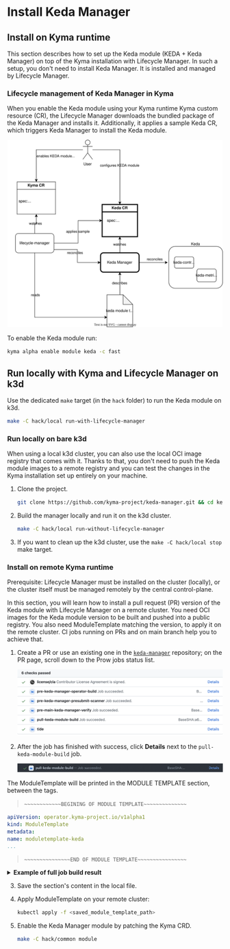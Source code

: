 # Install Keda Manager

## Install on Kyma runtime

This section describes how to set up the Keda module (KEDA + Keda Manager) on top of the Kyma installation with Lifecycle Manager.
In such a setup, you don't need to install Keda Manager. It is installed and managed by Lifecycle Manager.

### Lifecycle management of Keda Manager in Kyma

When you enable the Keda module using your Kyma runtime Kyma custom resource (CR), the Lifecycle Manager downloads the bundled package of the Keda Manager and installs it. Additionally, it applies a sample Keda CR, which triggers Keda Manager to install the Keda module.

![a](assets/keda-lm-overview.drawio.svg)

To enable the Keda module run:

   ```bash
   kyma alpha enable module keda -c fast
   ```

## Run locally with Kyma and Lifecycle Manager on k3d

Use the dedicated `make` target (in the `hack` folder) to run the Keda module on k3d.

   ```bash
   make -C hack/local run-with-lifecycle-manager
   ```
   
### Run locally on bare k3d

When using a local k3d cluster, you can also use the local OCI image registry that comes with it.
Thanks to that, you don't need to push the Keda module images to a remote registry and you can test the changes in the Kyma installation set up entirely on your machine.

1. Clone the project.

   ```bash
   git clone https://github.com/kyma-project/keda-manager.git && cd keda-manager/
   ```
2. Build the manager locally and run it on the k3d cluster.

   ```bash
   make -C hack/local run-without-lifecycle-manager
   ```
3. If you want to clean up the k3d cluster, use the `make -C hack/local stop` make target.

### Install on remote Kyma runtime

Prerequisite: Lifecycle Manager must be installed on the cluster (locally), or the cluster itself must be managed remotely by the central control-plane.

In this section, you will learn how to install a pull request (PR) version of the Keda module with Lifecycle Manager on a remote cluster.
You need OCI images for the Keda module version to be built and pushed into a public registry. You also need ModuleTemplate matching the version, to apply it on the remote cluster.
CI jobs running on PRs and on main branch help you to achieve that.

1. Create a PR or use an existing one in the [`keda-manager`](https://github.com/kyma-project/keda-manager) repository; on the PR page, scroll down to the Prow jobs status list. 

   ![Prow job status](assets/prow_job_status.png)

2. After the job has finished with success, click **Details** next to the `pull-keda-module-build` job.

   ![a](assets/pull_keda_module_build.png)

The ModuleTemplate will be printed in the MODULE TEMPLATE section, between the tags.

> `~~~~~~~~~~~~BEGINING OF MODULE TEMPLATE~~~~~~~~~~~~~~`

   ```yaml
   apiVersion: operator.kyma-project.io/v1alpha1
   kind: ModuleTemplate
   metadata:
   name: moduletemplate-keda
   ...
   ```

> `~~~~~~~~~~~~~~~END OF MODULE TEMPLATE~~~~~~~~~~~~~~~~`

<details>
<summary><b>Example of full job build result</b></summary>

   ```text
   make: Entering directory '/home/prow/go/src/github.com/kyma-project/keda-manager/hack/ci'
   make[1]: Entering directory '/home/prow/go/src/github.com/kyma-project/keda-manager'
   mkdir -p /home/prow/go/src/github.com/kyma-project/keda-manager/bin
   ## Detect if operating system 
   test -f /home/prow/go/src/github.com/kyma-project/keda-manager/bin/kyma-unstable || curl -s -Lo /home/prow/go/src/github.com/kyma-project/keda-manager/bin/kyma-unstable https://storage.googleapis.com/kyma-cli-unstable/kyma-linux
   chmod 0100 /home/prow/go/src/github.com/kyma-project/keda-manager/bin/kyma-unstable
   test -s /home/prow/go/src/github.com/kyma-project/keda-manager/bin/kustomize || { curl -s "https://raw.githubusercontent.com/kubernetes-sigs/kustomize/master/hack/install_kustomize.sh" | bash -s -- 4.5.6 /home/prow/go/src/github.com/kyma-project/keda-manager/bin; }
   {Version:kustomize/v4.5.6 GitCommit:29ca6935bde25565795e1b4e13ca211c4aa56417 BuildDate:2022-07-29T20:42:23Z GoOs:linux GoArch:amd64}
   kustomize installed to /home/prow/go/src/github.com/kyma-project/keda-manager/bin/kustomize
   cd config/manager && /home/prow/go/src/github.com/kyma-project/keda-manager/bin/kustomize edit set image controller=europe-docker.pkg.dev/kyma-project/dev/keda-manager:PR-101
   [0;33;1mWARNING: This command is experimental and might change in its final version. Use at your own risk.
   [0m- Kustomize ready
   - Module built
   - Default CR validation succeeded
   - Creating module archive at "./mod"
   - Image created
   - Pushing image to "europe-docker.pkg.dev/kyma-project/dev/unsigned"
   - Generating module template
   make[1]: Leaving directory '/home/prow/go/src/github.com/kyma-project/keda-manager'

   ~~~~~~~~~~~~BEGINING OF MODULE TEMPLATE~~~~~~~~~~~~~~
   apiVersion: operator.kyma-project.io/v1alpha1
   kind: ModuleTemplate
   metadata:
   name: moduletemplate-keda
   namespace: kcp-system
   labels:
	   "operator.kyma-project.io/managed-by": "lifecycle-manager"
	   "operator.kyma-project.io/controller-name": "manifest"
	   "operator.kyma-project.io/module-name": "keda"
   annotations:
	   "operator.kyma-project.io/module-version": "0.0.2-PR-101"
	   "operator.kyma-project.io/module-provider": "internal"
	   "operator.kyma-project.io/descriptor-schema-version": "v2"
   spec:
   target: remote
   channel: fast
   data:
	   apiVersion: operator.kyma-project.io/v1alpha1
	   kind: Keda
	   metadata:
		   name: default
	   spec:
		   logging:
		   operator:
			   level: "debug"
		   resources:
		   operator:
			   limits:
				   cpu: "1"
				   memory: "200Mi"
			   requests:
				   cpu: "0.5"
				   memory: "150Mi"
		   metricServer:
			   limits:
				   cpu: "1"
				   memory: "1000Mi"
			   requests:
				   cpu: "300m"
				   memory: "500Mi"
   descriptor:
	   component:
		   componentReferences: []
		   name: kyma-project.io/module/keda
		   provider: internal
		   repositoryContexts:
		   - baseUrl: europe-docker.pkg.dev/kyma-project/dev/unsigned
		   componentNameMapping: urlPath
		   type: ociRegistry
		   resources:
		   - access:
			   digest: sha256:3bf7c3bc2d666165ae2ae6cbcad2e3fcaa3a66ca3afebda8c9d008ab93413453
			   type: localOciBlob
		   name: keda
		   relation: local
		   type: helm-chart
		   version: 0.0.2-PR-101
		   - access:
			   digest: sha256:f4a599c4310b0fe9133b67b72d9b15ee96b52a1872132528c83978239b5effef
			   type: localOciBlob
		   name: config
		   relation: local
		   type: yaml
		   version: 0.0.2-PR-101
		   sources:
		   - access:
			   commit: f3b1b7ed6c175e89a7d29202b8a4cc4fc74cf998
			   ref: refs/heads/main
			   repoUrl: github.com/kyma-project/keda-manager
			   type: github
		   name: keda-manager
		   type: git
		   version: 0.0.2-PR-101
		   version: 0.0.2-PR-101
	   meta:
		   schemaVersion: v2

   ~~~~~~~~~~~~~~~END OF MODULE TEMPLATE~~~~~~~~~~~~~~~~
   make: Leaving directory '/home/prow/go/src/github.com/kyma-project/keda-manager/hack/ci'
   ```
</details>

3. Save the section's content in the local file.

4. Apply ModuleTemplate on your remote cluster:

   ```bash
   kubectl apply -f <saved_module_template_path>
   ```

5. Enable the Keda Manager module by patching the Kyma CRD.

   ```bash
   make -C hack/common module
   ```